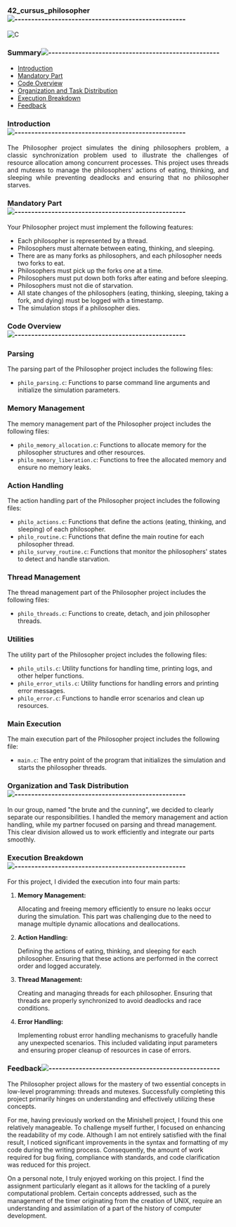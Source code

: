 <div align="left">

### 42_cursus_philosopher![---------------------------------------------------](https://raw.githubusercontent.com/andreasbm/readme/master/assets/lines/rainbow.png)

<div align="left">
    
![C](https://img.shields.io/badge/c-%2300599C.svg?style=for-the-badge&logo=c&logoColor=white)

<nav>
    
### Summary![---------------------------------------------------](https://raw.githubusercontent.com/andreasbm/readme/master/assets/lines/rainbow.png)

<ul>
    <li><a href="#introduction">Introduction</a></li>
    <li><a href="#mandatory-part">Mandatory Part</a></li>
    <li><a href="#code-overview">Code Overview</a></li>
    <li><a href="#organization-and-task-distribution">Organization and Task Distribution</a></li>
    <li><a href="#execution-breakdown">Execution Breakdown</a></li>
    <li><a href="#feedback">Feedback</a></li>
</ul>
</nav>

### Introduction![---------------------------------------------------](https://raw.githubusercontent.com/andreasbm/readme/master/assets/lines/rainbow.png)
<section id="introduction">

<div align="justify">

The Philosopher project simulates the dining philosophers problem, a classic synchronization problem used to illustrate the challenges of resource allocation among concurrent processes. This project uses threads and mutexes to manage the philosophers' actions of eating, thinking, and sleeping while preventing deadlocks and ensuring that no philosopher starves.

</div>
</section>

<div align="left">

### Mandatory Part![---------------------------------------------------](https://raw.githubusercontent.com/andreasbm/readme/master/assets/lines/rainbow.png)
<section id="mandatory-part">

Your Philosopher project must implement the following features:
<ul>
    <li>Each philosopher is represented by a thread.</li>
    <li>Philosophers must alternate between eating, thinking, and sleeping.</li>
    <li>There are as many forks as philosophers, and each philosopher needs two forks to eat.</li>
    <li>Philosophers must pick up the forks one at a time.</li>
    <li>Philosophers must put down both forks after eating and before sleeping.</li>
    <li>Philosophers must not die of starvation.</li>
    <li>All state changes of the philosophers (eating, thinking, sleeping, taking a fork, and dying) must be logged with a timestamp.</li>
    <li>The simulation stops if a philosopher dies.</li>
</ul>
</section>

<div align="left">

### Code Overview![---------------------------------------------------](https://raw.githubusercontent.com/andreasbm/readme/master/assets/lines/rainbow.png)
<section id="code-overview">

<h3>Parsing</h3>
<p>The parsing part of the Philosopher project includes the following files:</p>
<ul>
    <li><code>philo_parsing.c</code>: Functions to parse command line arguments and initialize the simulation parameters.</li>
</ul>

<h3>Memory Management</h3>
<p>The memory management part of the Philosopher project includes the following files:</p>
<ul>
    <li><code>philo_memory_allocation.c</code>: Functions to allocate memory for the philosopher structures and other resources.</li>
    <li><code>philo_memory_liberation.c</code>: Functions to free the allocated memory and ensure no memory leaks.</li>
</ul>

<h3>Action Handling</h3>
<p>The action handling part of the Philosopher project includes the following files:</p>
<ul>
    <li><code>philo_actions.c</code>: Functions that define the actions (eating, thinking, and sleeping) of each philosopher.</li>
    <li><code>philo_routine.c</code>: Functions that define the main routine for each philosopher thread.</li>
    <li><code>philo_survey_routine.c</code>: Functions that monitor the philosophers' states to detect and handle starvation.</li>
</ul>

<h3>Thread Management</h3>
<p>The thread management part of the Philosopher project includes the following files:</p>
<ul>
    <li><code>philo_threads.c</code>: Functions to create, detach, and join philosopher threads.</li>
</ul>

<h3>Utilities</h3>
<p>The utility part of the Philosopher project includes the following files:</p>
<ul>
    <li><code>philo_utils.c</code>: Utility functions for handling time, printing logs, and other helper functions.</li>
    <li><code>philo_error_utils.c</code>: Utility functions for handling errors and printing error messages.</li>
    <li><code>philo_error.c</code>: Functions to handle error scenarios and clean up resources.</li>
</ul>

<h3>Main Execution</h3>
<p>The main execution part of the Philosopher project includes the following file:</p>
<ul>
    <li><code>main.c</code>: The entry point of the program that initializes the simulation and starts the philosopher threads.</li>
</ul>
</section>

<div align="left">

### Organization and Task Distribution![---------------------------------------------------](https://raw.githubusercontent.com/andreasbm/readme/master/assets/lines/rainbow.png)
<section id="organization-and-task-distribution">

In our group, named "the brute and the cunning", we decided to clearly separate our responsibilities. I handled the memory management and action handling, while my partner focused on parsing and thread management. This clear division allowed us to work efficiently and integrate our parts smoothly.

</section>

<div align="left">

### Execution Breakdown![---------------------------------------------------](https://raw.githubusercontent.com/andreasbm/readme/master/assets/lines/rainbow.png)
<section id="execution-breakdown">

For this project, I divided the execution into four main parts:
<ol>
    <li>
        <strong>Memory Management:</strong>
        <p>Allocating and freeing memory efficiently to ensure no leaks occur during the simulation. This part was challenging due to the need to manage multiple dynamic allocations and deallocations.</p>
    </li>
    <li>
        <strong>Action Handling:</strong>
        <p>Defining the actions of eating, thinking, and sleeping for each philosopher. Ensuring that these actions are performed in the correct order and logged accurately.</p>
    </li>
    <li>
        <strong>Thread Management:</strong>
        <p>Creating and managing threads for each philosopher. Ensuring that threads are properly synchronized to avoid deadlocks and race conditions.</p>
    </li>
    <li>
        <strong>Error Handling:</strong>
        <p>Implementing robust error handling mechanisms to gracefully handle any unexpected scenarios. This included validating input parameters and ensuring proper cleanup of resources in case of errors.</p>
    </li>
</ol>
</section>

<div align="left">

### Feedback![---------------------------------------------------](https://raw.githubusercontent.com/andreasbm/readme/master/assets/lines/rainbow.png)
<section id="feedback">

The Philosopher project allows for the mastery of two essential concepts in low-level programming: threads and mutexes. Successfully completing this project primarily hinges on understanding and effectively utilizing these concepts.

For me, having previously worked on the Minishell project, I found this one relatively manageable. To challenge myself further, I focused on enhancing the readability of my code. Although I am not entirely satisfied with the final result, I noticed significant improvements in the syntax and formatting of my code during the writing process. Consequently, the amount of work required for bug fixing, compliance with standards, and code clarification was reduced for this project.

On a personal note, I truly enjoyed working on this project. I find the assignment particularly elegant as it allows for the tackling of a purely computational problem. Certain concepts addressed, such as the management of the timer originating from the creation of UNIX, require an understanding and assimilation of a part of the history of computer development.

</section>
</div>
